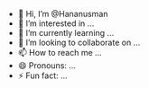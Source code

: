 - 👋 Hi, I’m @Hananusman
- 👀 I’m interested in ...
- 🌱 I’m currently learning ...
- 💞️ I’m looking to collaborate on ...
- 📫 How to reach me ...
- 😄 Pronouns: ...
- ⚡ Fun fact: ...

<!---
Hananusman/Hananusman is a ✨ special ✨ repository because its `README.md` (this file) appears on your GitHub profile.
You can click the Preview link to take a look at your changes.
--->
